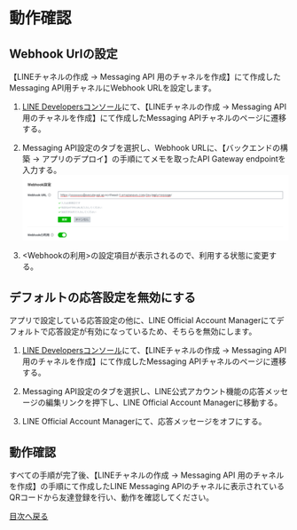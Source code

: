 # 動作確認
## Webhook Urlの設定
【LINEチャネルの作成 -> Messaging API 用のチャネルを作成】にて作成したMessaging API用チャネルにWebhook URLを設定します。

1. [LINE Developersコンソール](https://developers.line.biz/console/)にて、【LINEチャネルの作成 -> Messaging API 用のチャネルを作成】にて作成したMessaging APIチャネルのページに遷移する。

1. Messaging API設定のタブを選択し、Webhook URLに、【バックエンドの構築 -> アプリのデプロイ】の手順にてメモを取ったAPI Gateway endpointを入力する。
![webhook-setting](../images/jp/webhook-setting.png)

1. <Webhookの利用>の設定項目が表示されるので、利用する状態に変更する。

## デフォルトの応答設定を無効にする
アプリで設定している応答設定の他に、LINE Official Account Managerにてデフォルトで応答設定が有効になっているため、そちらを無効にします。

1. [LINE Developersコンソール](https://developers.line.biz/console/)にて、【LINEチャネルの作成 -> Messaging API 用のチャネルを作成】にて作成したMessaging APIチャネルのページに遷移する。

1. Messaging API設定のタブを選択し、LINE公式アカウント機能の応答メッセージの編集リンクを押下し、LINE Official Account Managerに移動する。

1. LINE Official Account Managerにて、応答メッセージをオフにする。

## 動作確認
すべての手順が完了後、【LINEチャネルの作成 -> Messaging API 用のチャネルを作成】の手順にて作成したLINE Messaging APIのチャネルに表示されているQRコードから友達登録を行い、動作を確認してください。

[目次へ戻る](../../README.md)
